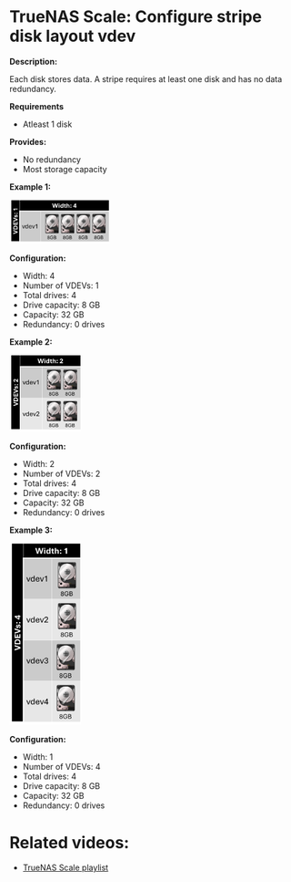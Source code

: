 # TrueNAS Scale: Configure stripe disk layout vdev

<b>Description:</b>

Each disk stores data. A stripe requires at least one disk and has no data redundancy.

<b>Requirements</b>

* Atleast 1 disk

<b>Provides:</b>

* No redundancy
* Most storage capacity

<b>Example 1:</b>

<img src="img/stripe_1vdev_4disk.png" width=35% height=35%>

<b>Configuration:</b>

* Width: 4
* Number of VDEVs: 1
* Total drives: 4
* Drive capacity: 8 GB
* Capacity: 32 GB
* Redundancy: 0 drives

<b>Example 2:</b>

<img src="img/stripe_2vdev_2disk.png" width=25% height=25%>

<b>Configuration:</b>

* Width: 2
* Number of VDEVs: 2
* Total drives: 4
* Drive capacity: 8 GB
* Capacity: 32 GB
* Redundancy: 0 drives

<b>Example 3:</b>

<img src="img/stripe_4vdev_4disk.png" width=25% height=25%>

<b>Configuration:</b>

* Width: 1
* Number of VDEVs: 4
* Total drives: 4
* Drive capacity: 8 GB
* Capacity: 32 GB
* Redundancy: 0 drives

# Related videos:

* [TrueNAS Scale playlist](https://www.youtube.com/playlist?list=PLVncjTDMNQ4RKprjwzLtGYUwVLZe6INiH)